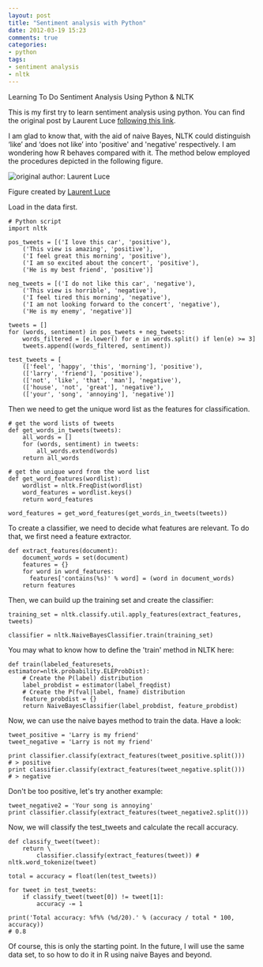 ```yaml
---
layout: post
title: "Sentiment analysis with Python"
date: 2012-03-19 15:23
comments: true
categories: 
- python
tags:
- sentiment analysis
- nltk
---
```


Learning To Do Sentiment Analysis Using Python & NLTK

This is my first try to learn sentiment analysis using python. You can find the original post by Laurent Luce [following this link](http://www.laurentluce.com/posts/twitter-sentiment-analysis-using-python-and-nltk/). 

I am glad to know that, with the aid of naive Bayes, NLTK could distinguish ‘like’ and ‘does not like’ into 'positive' and 'negative' respectively. I am wondering how R behaves compared with it. The method below employed the procedures depicted in the following figure.

![original author: Laurent Luce](http://weblab.com.cityu.edu.hk/blog/chengjun/files/2012/03/overview-of-sentiment-analysis-using-nltk.png)

Figure created by [Laurent Luce](http://www.laurentluce.com/posts/twitter-sentiment-analysis-using-python-and-nltk/)

Load in the data first.

	# Python script
	import nltk
	
	pos_tweets = [('I love this car', 'positive'),
		('This view is amazing', 'positive'),
		('I feel great this morning', 'positive'),
		('I am so excited about the concert', 'positive'),
		('He is my best friend', 'positive')]
	
	neg_tweets = [('I do not like this car', 'negative'),
		('This view is horrible', 'negative'),
		('I feel tired this morning', 'negative'),
		('I am not looking forward to the concert', 'negative'),
		('He is my enemy', 'negative')]
	
	tweets = []
	for (words, sentiment) in pos_tweets + neg_tweets:
		words_filtered = [e.lower() for e in words.split() if len(e) >= 3]
		tweets.append((words_filtered, sentiment))
	
	test_tweets = [
		(['feel', 'happy', 'this', 'morning'], 'positive'),
		(['larry', 'friend'], 'positive'),
		(['not', 'like', 'that', 'man'], 'negative'),
		(['house', 'not', 'great'], 'negative'),
		(['your', 'song', 'annoying'], 'negative')]

Then we need to get the unique word list as the features for classification.

	# get the word lists of tweets
	def get_words_in_tweets(tweets):
		all_words = []
		for (words, sentiment) in tweets:
			all_words.extend(words)
		return all_words
	
	# get the unique word from the word list	
	def get_word_features(wordlist):
		wordlist = nltk.FreqDist(wordlist)
		word_features = wordlist.keys()
		return word_features
	
	word_features = get_word_features(get_words_in_tweets(tweets))


To create a classifier, we need to decide what features are relevant. To do that, we first need a feature extractor. 

	def extract_features(document):
	    document_words = set(document)
	    features = {}
	    for word in word_features:
	      features['contains(%s)' % word] = (word in document_words)
	    return features

Then, we can build up the training set and create the classifier:
	
	training_set = nltk.classify.util.apply_features(extract_features, tweets)
	
	classifier = nltk.NaiveBayesClassifier.train(training_set)

You may what to know how to define the 'train' method in NLTK here:

	def train(labeled_featuresets, estimator=nltk.probability.ELEProbDist):
	    # Create the P(label) distribution
	    label_probdist = estimator(label_freqdist)
	    # Create the P(fval|label, fname) distribution
	    feature_probdist = {}
	    return NaiveBayesClassifier(label_probdist, feature_probdist)

Now, we can use the naive bayes method to train the data. Have a look:

	tweet_positive = 'Larry is my friend'
	tweet_negative = 'Larry is not my friend'
	
	print classifier.classify(extract_features(tweet_positive.split()))
	# > positive
	print classifier.classify(extract_features(tweet_negative.split()))
	# > negative

Don't be too positive, let's try another example: 

	tweet_negative2 = 'Your song is annoying'
	print classifier.classify(extract_features(tweet_negative2.split()))

Now, we will classify the test_tweets and calculate the recall accuracy.

	def classify_tweet(tweet):
	    return \
	        classifier.classify(extract_features(tweet)) # nltk.word_tokenize(tweet)
	
	total = accuracy = float(len(test_tweets))
	
	for tweet in test_tweets:
	    if classify_tweet(tweet[0]) != tweet[1]:
	        accuracy -= 1
	
	print('Total accuracy: %f%% (%d/20).' % (accuracy / total * 100, accuracy))
    # 0.8

Of course, this is only the starting point. In the future, I will use the same data set, to so how to do it in R using naive Bayes and beyond.